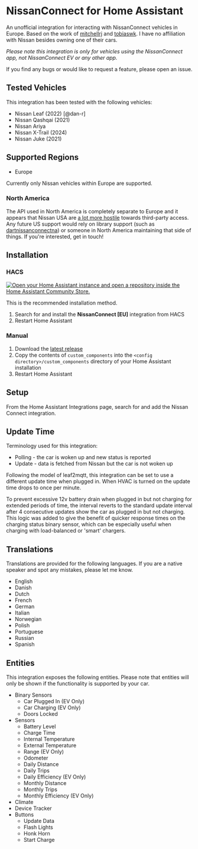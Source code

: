 # NissanConnect for Home Assistant

An unofficial integration for interacting with NissanConnect vehicles in Europe. Based on the work of [mitchellrj](https://github.com/mitchellrj) and [tobiaswk](https://github.com/Tobiaswk/dartnissanconnect). I have no affiliation with Nissan besides owning one of their cars.

_Please note this integration is only for vehicles using the NissanConnect app, not NissanConnect EV or any other app._

If you find any bugs or would like to request a feature, please open an issue.

## Tested Vehicles
This integration has been tested with the following vehicles:
* Nissan Leaf (2022) [@dan-r]
* Nissan Qashqai (2021) 
* Nissan Ariya
* Nissan X-Trail (2024)
* Nissan Juke (2021)

## Supported Regions
* Europe

Currently only Nissan vehicles within Europe are supported.

### North America
The API used in North America is completely separate to Europe and it appears that Nissan USA are [a lot more hostile](https://tobis.dk/blog/the-farce-of-nissanconnect-north-america/) towards third-party access. Any future US support would rely on library support (such as [dartnissanconnectna](https://gitlab.com/tobiaswkjeldsen/dartnissanconnectna)) or someone in North America maintaining that side of things. If you're interested, get in touch!

## Installation

### HACS

[![Open your Home Assistant instance and open a repository inside the Home Assistant Community Store.](https://my.home-assistant.io/badges/hacs_repository.svg)](https://my.home-assistant.io/redirect/hacs_repository/?owner=dan-r&repository=HomeAssistant-NissanConnect&category=integration)

This is the recommended installation method.
1. Search for and install the **NissanConnect [EU]** integration from HACS
2. Restart Home Assistant

### Manual
1. Download the [latest release](https://github.com/dan-r/HomeAssistant-NissanConnect/releases)
2. Copy the contents of `custom_components` into the `<config directory>/custom_components` directory of your Home Assistant installation
3. Restart Home Assistant


## Setup
From the Home Assistant Integrations page, search for and add the Nissan Connect integration.

## Update Time
Terminology used for this integration:
* Polling - the car is woken up and new status is reported
* Update - data is fetched from Nissan but the car is not woken up

Following the model of leaf2mqtt, this integration can be set to use a different update time when plugged in. When HVAC is turned on the update time drops to once per minute.

To prevent excessive 12v battery drain when plugged in but not charging for extended periods of time, the interval reverts to the standard update interval after 4 consecutive updates show the car as plugged in but not charging.
This logic was added to give the benefit of quicker response times on the charging status binary sensor, which can be especially useful when charging with load-balanced or 'smart' chargers.

## Translations
Translations are provided for the following languages. If you are a native speaker and spot any mistakes, please let me know.
* English
* Danish
* Dutch
* French
* German
* Italian
* Norwegian
* Polish
* Portuguese
* Russian
* Spanish

## Entities
This integration exposes the following entities. Please note that entities will only be shown if the functionality is supported by your car.

* Binary Sensors
    * Car Plugged In (EV Only)
    * Car Charging (EV Only)
    * Doors Locked
* Sensors
    * Battery Level
    * Charge Time
    * Internal Temperature
    * External Temperature
    * Range (EV Only)
    * Odometer
    * Daily Distance
    * Daily Trips
    * Daily Efficiency (EV Only)
    * Monthly Distance
    * Monthly Trips
    * Monthly Efficiency (EV Only)
* Climate
* Device Tracker
* Buttons
    * Update Data
    * Flash Lights
    * Honk Horn
    * Start Charge
